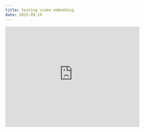 ```yaml
---
title: testing video embedding
date: 2025-09-19
---
```


<iframe width="420" height="315" src="http://www.youtube.com/embed/4q5g6eTzJg4" frameborder="0" allowfullscreen>&nbsp;</iframe>